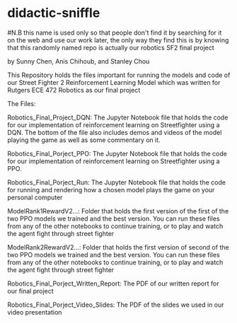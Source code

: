 # didactic-sniffle
#N.B this name is used only so that people don't find it by searching for it on the web and use our work later, the only way they find this is by knowing that this randomly named repo is actually our robotics SF2 final project

by Sunny Chen, Anis Chihoub, and Stanley Chou

This Repository holds the files important for running the models and code of our Street Fighter 2 Reinforcement Learning Model which was written for 
Rutgers ECE 472 Robotics as our final project

The Files:

Robotics_Final_Project_DQN: The Jupyter Notebook file that holds the code for our implementation of reinforcement learning on Streetfighter
using a DQN. The bottom of the file also includes demos and videos of the model playing the game as well as some commentary on it.

Robotics_Final_Porject_PPO: The Jupyter Notebook file that holds the code for our implementation of reinforcement learning on Streetfighter
using a PPO.

Robotics_Final_Porject_Run: The Jupyter Notebook file that holds the code for running and rendering how a chosen model plays the game on your personal computer

ModelRank1RewardV2...: Folder that holds the first version of the first of the two PPO models we trained and the best version. You can run these files
from any of the other notebooks to continue training, or to play and watch the agent fight through street fighter

ModelRank2RewardV2...: Folder that holds the first version of second of the two PPO models we trained and the best version. You can run these files
from any of the other notebooks to continue training, or to play and watch the agent fight through street fighter

Robotics_Final_Porject_Written_Report: The PDF of our written report for our final project

Robotics_Final_Porject_Video_Slides: The PDF of the slides we used in our video presentation
